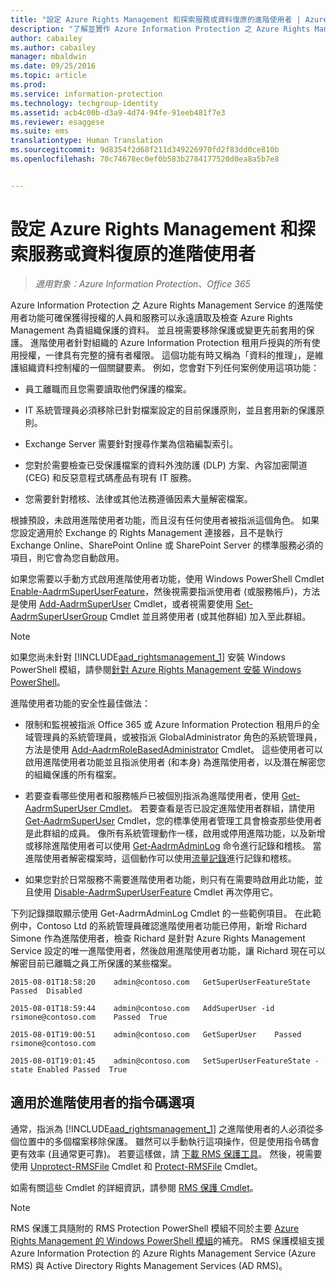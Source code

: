 ```yaml
---
title: "設定 Azure Rights Management 和探索服務或資料復原的進階使用者 | Azure Information Protection"
description: "了解並實作 Azure Information Protection 之 Azure Rights Management Service 的進階使用者功能，以便獲得授權的人員和服務可以永遠讀取及檢查 Azure Rights Management 為貴組織保護的資料。 這個功能有時又稱為「資料的推理」，是維護組織資料控制權的一個關鍵要素。"
author: cabailey
ms.author: cabailey
manager: mbaldwin
ms.date: 09/25/2016
ms.topic: article
ms.prod: 
ms.service: information-protection
ms.technology: techgroup-identity
ms.assetid: acb4c00b-d3a9-4d74-94fe-91eeb481f7e3
ms.reviewer: esaggese
ms.suite: ems
translationtype: Human Translation
ms.sourcegitcommit: 9d8354f2d68f211d349226970fd2f83dd0ce810b
ms.openlocfilehash: 70c74678ec0ef0b583b2784177520d0ea8a5b7e8


---
```


# <a name="configuring-super-users-for-azure-rights-management-and-discovery-services-or-data-recovery"></a>設定 Azure Rights Management 和探索服務或資料復原的進階使用者

>*適用對象︰Azure Information Protection、Office 365*

Azure Information Protection 之 Azure Rights Management Service 的進階使用者功能可確保獲得授權的人員和服務可以永遠讀取及檢查 Azure Rights Management 為貴組織保護的資料。 並且視需要移除保護或變更先前套用的保護。 進階使用者針對組織的 Azure Information Protection 租用戶授與的所有使用授權，一律具有完整的擁有者權限。 這個功能有時又稱為「資料的推理」，是維護組織資料控制權的一個關鍵要素。 例如，您會對下列任何案例使用這項功能：

-   員工離職而且您需要讀取他們保護的檔案。

-   IT 系統管理員必須移除已針對檔案設定的目前保護原則，並且套用新的保護原則。

-   Exchange Server 需要針對搜尋作業為信箱編製索引。

-   您對於需要檢查已受保護檔案的資料外洩防護 (DLP) 方案、內容加密閘道 (CEG) 和反惡意程式碼產品有現有 IT 服務。

-   您需要針對稽核、法律或其他法務遵循因素大量解密檔案。

根據預設，未啟用進階使用者功能，而且沒有任何使用者被指派這個角色。 如果您設定適用於 Exchange 的 Rights Management 連接器，且不是執行 Exchange Online、SharePoint Online 或 SharePoint Server 的標準服務必須的項目，則它會為您自動啟用。

如果您需要以手動方式啟用進階使用者功能，使用 Windows PowerShell Cmdlet [Enable-AadrmSuperUserFeature](https://msdn.microsoft.com/library/azure/dn629400.aspx)，然後視需要指派使用者 (或服務帳戶)，方法是使用 [Add-AadrmSuperUser](https://msdn.microsoft.com/library/azure/dn629411.aspx) Cmdlet，或者視需要使用 [Set-AadrmSuperUserGroup](https://msdn.microsoft.com/library/azure/mt653943.aspx) Cmdlet 並且將使用者 (或其他群組) 加入至此群組。 

> [!NOTE]
> 如果您尚未針對 [!INCLUDE[aad_rightsmanagement_1](../includes/aad_rightsmanagement_1_md.md)] 安裝 Windows PowerShell 模組，請參閱[針對 Azure Rights Management 安裝 Windows PowerShell](install-powershell.md)。

進階使用者功能的安全性最佳做法：

-   限制和監視被指派 Office 365 或 Azure Information Protection 租用戶的全域管理員的系統管理員，或被指派 GlobalAdministrator 角色的系統管理員，方法是使用 [Add-AadrmRoleBasedAdministrator](https://msdn.microsoft.com/library/azure/dn629417.aspx) Cmdlet。 這些使用者可以啟用進階使用者功能並且指派使用者 (和本身) 為進階使用者，以及潛在解密您的組織保護的所有檔案。

-   若要查看哪些使用者和服務帳戶已被個別指派為進階使用者，使用 [Get-AadrmSuperUser Cmdlet](https://msdn.microsoft.com/library/azure/dn629408.aspx)。 若要查看是否已設定進階使用者群組，請使用 [Get-AadrmSuperUser](https://msdn.microsoft.com/library/azure/mt653942.aspx) Cmdlet，您的標準使用者管理工具會檢查那些使用者是此群組的成員。 像所有系統管理動作一樣，啟用或停用進階功能，以及新增或移除進階使用者可以使用 [Get-AadrmAdminLog](https://msdn.microsoft.com/library/azure/dn629430.aspx) 命令進行記錄和稽核。 當進階使用者解密檔案時，這個動作可以使用[流量記錄](log-analyze-usage.md)進行記錄和稽核。

-   如果您對於日常服務不需要進階使用者功能，則只有在需要時啟用此功能，並且使用 [Disable-AadrmSuperUserFeature](https://msdn.microsoft.com/library/azure/dn629428.aspx) Cmdlet 再次停用它。

下列記錄擷取顯示使用 Get-AadrmAdminLog Cmdlet 的一些範例項目。 在此範例中，Contoso Ltd 的系統管理員確認進階使用者功能已停用，新增 Richard Simone 作為進階使用者，檢查 Richard 是針對 Azure Rights Management Service 設定的唯一進階使用者，然後啟用進階使用者功能，讓 Richard 現在可以解密目前已離職之員工所保護的某些檔案。

`2015-08-01T18:58:20    admin@contoso.com   GetSuperUserFeatureState    Passed  Disabled`

`2015-08-01T18:59:44    admin@contoso.com   AddSuperUser -id rsimone@contoso.com    Passed  True`

`2015-08-01T19:00:51    admin@contoso.com   GetSuperUser    Passed  rsimone@contoso.com`

`2015-08-01T19:01:45    admin@contoso.com   SetSuperUserFeatureState -state Enabled Passed  True`

## <a name="scripting-options-for-super-users"></a>適用於進階使用者的指令碼選項
通常，指派為 [!INCLUDE[aad_rightsmanagement_1](../includes/aad_rightsmanagement_1_md.md)] 之進階使用者的人必須從多個位置中的多個檔案移除保護。 雖然可以手動執行這項操作，但是使用指令碼會更有效率 (且通常更可靠)。 若要這樣做，請 [下載 RMS 保護工具](http://www.microsoft.com/en-us/download/details.aspx?id=47256)。 然後，視需要使用 [Unprotect-RMSFile](https://msdn.microsoft.com/library/azure/mt433200.aspx) Cmdlet 和 [Protect-RMSFile](https://msdn.microsoft.com/library/azure/mt433201.aspx) Cmdlet。

如需有關這些 Cmdlet 的詳細資訊，請參閱 [RMS 保護 Cmdlet](https://msdn.microsoft.com/library/azure/mt433195.aspx)。

> [!NOTE]
> RMS 保護工具隨附的 RMS Protection PowerShell 模組不同於主要 [Azure Rights Management 的 Windows PowerShell 模組](administer-powershell.md)的補充。 RMS 保護模組支援 Azure Information Protection 的 Azure Rights Management Service (Azure RMS) 與 Active Directory Rights Management Services (AD RMS)。





<!--HONumber=Nov16_HO2-->


